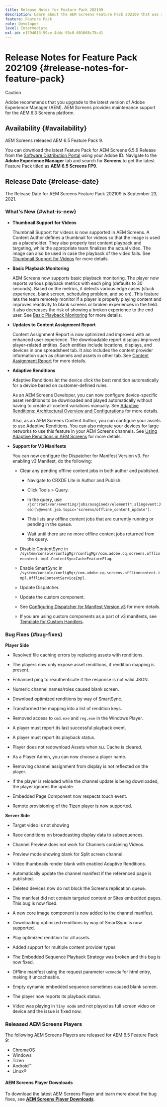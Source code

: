 ```yaml
---
title: Release Notes for Feature Pack 202109
description: Learn about the AEM Screens Feature Pack 202109 that was released on September 23, 2021.
feature: Feature Pack
role: Developer
level: Intermediate
exl-id: e1794013-59ce-4ddc-93c0-601668c75cd1
---
```

# Release Notes for Feature Pack 202109 {#release-notes-for-feature-pack}

>[!CAUTION]
>Adobe recommends that you upgrade to the latest version of Adobe Experience Manager (AEM). AEM Screens provides maintenance support for the AEM 6.3 Screens platform.

## Availability {#availability}

AEM Screens released AEM 6.5 Feature Pack 9.

You can download the latest Feature Pack for AEM Screens 6.5.9 Release from the [Software Distribution Portal](https://experience.adobe.com/#/downloads/content/software-distribution/en/aem.html) using your Adobe ID. Navigate to the **Adobe Experience Manager** tab and search for **Screens** to get the latest Feature Pack titled as **AEM 6.5 Screens FP9**.

## Release Date {#release-date}

The Release Date for AEM Screens Feature Pack 202109 is September 23, 2021.

### What's New {#what-is-new}

* **Thumbnail Support for Videos**

   Thumbnail Support for videos is now supported in AEM Screens. A Content Author defines a thumbnail for videos so that the image is used as a placeholder. They also properly test content playback and targeting, while the appropriate team finalizes the actual video. The image can also be used in case the playback of the video fails.
   See [Thumbnail Support for Videos](/help/user-guide/thumbnail-support.md) for more details.

* **Basic Playback Monitoring**

   AEM Screens now supports basic playback monitoring. The player now reports various playback metrics with each ping (defaults to 30 seconds). Based on the metrics, it detects various edge cases (stuck experience, blank screen, scheduling problem, and so on). This feature lets the team remotely monitor if a player is properly playing content and improves reactivity to blank screens or broken experiences in the field. It also decreases the risk of showing a broken experience to the end user.
   See [Basic Playback Monitoring](https://experienceleague.adobe.com/en/docs/experience-manager-screens/user-guide/administering/installing-screens-player#playback-monitoring) for more details.

* **Updates to Content Assignment Report**

   Content Assignment Report is now optimized and improved with an enhanced user experience. The downloadable report displays improved player-related entities. Such entities include locations, displays, and devices in one spreadsheet tab. It also includes the content provider information such as channels and assets in other tab.
   See [Content Assignment Report](/help/user-guide/content-assignment-report.md) for more details.

* **Adaptive Renditions**

   Adaptive Renditions let the device click the best rendition automatically for a device based on customer-defined rules. 
   
   As an AEM Screens Developer, you can now configure device-specific asset renditions to be downloaded and played automatically without having to create all content variations manually. See [Adaptive Renditions: Architectural Overview and Configurations](/help/user-guide/adaptive-renditions.md) for more details.

   Also, as an AEM Screens Content Author, you can configure your assets to use Adaptive Renditions. You can also migrate your devices for large networks to use this feature in your AEM Screens channels. See [Using Adaptive Renditions in AEM Screens](/help/user-guide/using-adaptive-renditions.md) for more details. 

* **Support for V3 Manifests**

   You can now configure the Dispatcher for Manifest Version v3. For enabling v3 Manifest, do the following:

   * Clear any pending offline content jobs in both author and published.

      * Navigate to CRXDE Lite in Author and Publish.

      * Click Tools > Query.

      * In the query, use `/jcr:root/var/eventing/jobs/assgined//element(*,slingevent:Job)[\@event.job.topic='screens/offline_content_update']`.

      * This lists any offline content jobs that are currently running or pending in the queue.

      * Wait until there are no more offline content jobs returned from the query.

   * Disable ContentSync in `/system/console/configMgr/configMgr/com.adobe.cq.screens.offlinecontent.impl.ContentSyncCacheFeatureFlag`.
   
   * Enable SmartSync in `/system/console/configMgr/com.adobe.cq.screens.offlinecontent.impl.OfflineContentServiceImpl`.
   
   * Update Dispatcher.

   * Update the custom component.

   
   * See [Configuring Dispatcher for Manifest Version v3](https://experienceleague.adobe.com/en/docs/experience-manager-screens/user-guide/administering/dispatcher-configurations-aem-screens#configuring-dispatcherv3) for more details.
   * If you are using custom components as a part of v3 manifests, see [Template for Custom Handlers](https://experienceleague.adobe.com/en/docs/experience-manager-screens/user-guide/developing/developing-custom-component-tutorial-develop#custom-handlers).
   

### Bug Fixes {#bug-fixes}

**Player Side**

* Resolved file caching errors by replacing assets with renditions.

* The players now only expose asset renditions, if rendition mapping is present.

* Enhanced ping to reauthenticate if the response is not valid JSON.

* Numeric channel names/roles caused blank screen.

* Download optimized renditions by way of SmartSync.

* Transformed the mapping into a list of rendition keys.

* Removed access to `cmd.exe` and `reg.exe` in the Windows Player.

* A player must report its last successful playback event.

* A player must report its playback status.

* Player does not redownload Assets when `ALL` Cache is cleared.

* As a Player Admin, you can now choose a player name.

* Removing channel assignment from display is not reflected on the player.

* If the player is reloaded while the channel update is being downloaded, the player ignores the update.

* Embedded Page Component now respects touch event.

* Remote provisioning of the Tizen player is now supported.

**Server Side**

* Target video is not showing
* Race conditions on broadcasting display data to subsequences.

* Channel Preview does not work for Channels containing Videos.

* Preview mode showing blank for Split screen channel.

* Video thumbnails render blank with enabled Adaptive Renditions.

* Automatically update the channel manifest if the referenced page is published.

* Deleted devices now do not block the Screens replication queue.

* The manifest did not contain targeted content or Sites embedded pages. This bug is now fixed.

* A new core image component is now added to the channel manifest.

* Downloading optimized renditions by way of SmartSync is now supported.

* Play optimized rendition for all assets.

* Added support for multiple content provider types

* The Embedded Sequence Playback Strategy was broken and this bug is now fixed.

* Offline manifest using the request parameter `wcmmode` for html entry, making it uncacheable.

* Empty dynamic embedded sequence sometimes caused blank screen.

* The player now reports its playback status.

* Video was playing in `Tiny mode` and not played as full screen video on device and the issue is fixed now.

### Released AEM Screens Players

The following AEM Screens Players are released for AEM 6.5 Feature Pack 9:

* ChromeOS
* Windows
* Tizen
* Android&trade;
* Linux&reg;

#### AEM Screens Player Downloads

To download the latest AEM Screens Player and learn more about the bug fixes, see **[AEM Screens Player Downloads](https://download.macromedia.com/screens/index.html)**.
